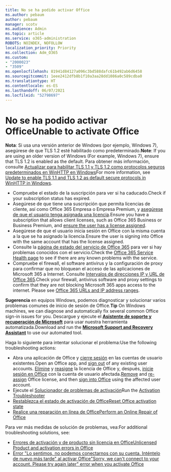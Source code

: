 ```yaml
---
title: No se ha podido activar Office
ms.author: pebaum
author: pebaum
manager: scotv
ms.audience: Admin
ms.topic: article
ms.service: o365-administration
ROBOTS: NOINDEX, NOFOLLOW
localization_priority: Priority
ms.collection: Adm_O365
ms.custom:
- "2000023"
- "3509"
ms.openlocfilehash: 81941d84127a096c3bd588dafc61b492ab6d6458
ms.sourcegitcommit: 1eee2412dfb8b1f10a3aa28dd1086a0c589cdba0
ms.translationtype: HT
ms.contentlocale: es-ES
ms.lasthandoff: 06/07/2021
ms.locfileid: "52798697"
---
```

# <a name="unable-to-activate-office"></a><span data-ttu-id="87034-102">No se ha podido activar Office</span><span class="sxs-lookup"><span data-stu-id="87034-102">Unable to activate Office</span></span>

<span data-ttu-id="87034-103">**Nota**: Si usa una versión anterior de Windows (por ejemplo, Windows 7), asegúrese de que TLS 1.2 esté habilitado como predeterminado.</span><span class="sxs-lookup"><span data-stu-id="87034-103">**Note**: If you are using an older version of Windows (For example, Windows 7), ensure that TLS 1.2 is enabled as the default.</span></span> <span data-ttu-id="87034-104">Para obtener más información, consulte [Actualizar para habilitar TLS 1.1 y TLS 1.2 como protocolos seguros predeterminados en WinHTTP en Windows](https://support.microsoft.com/topic/update-to-enable-tls-1-1-and-tls-1-2-as-default-secure-protocols-in-winhttp-in-windows-c4bd73d2-31d7-761e-0178-11268bb10392)</span><span class="sxs-lookup"><span data-stu-id="87034-104">For more information, see [Update to enable TLS 1.1 and TLS 1.2 as default secure protocols in WinHTTP in Windows](https://support.microsoft.com/topic/update-to-enable-tls-1-1-and-tls-1-2-as-default-secure-protocols-in-winhttp-in-windows-c4bd73d2-31d7-761e-0178-11268bb10392).</span></span>

- <span data-ttu-id="87034-105">Compruebe el estado de la suscripción para ver si ha caducado.</span><span class="sxs-lookup"><span data-stu-id="87034-105">Check if your subscription status has expired.</span></span>
- <span data-ttu-id="87034-106">Asegúrese de que tiene una suscripción que permita licencias de cliente, así como Office 365 Empresa o Empresa Premium, y [asegúrese de que el usuario tenga asignada una licencia](/microsoft-365/admin/manage/assign-licenses-to-users).</span><span class="sxs-lookup"><span data-stu-id="87034-106">Ensure you have a subscription that allows client licenses, such as Office 365 Business or Business Premium, and [ensure the user has a license assigned](/microsoft-365/admin/manage/assign-licenses-to-users).</span></span>
- <span data-ttu-id="87034-107">Asegúrese de que el usuario inicia sesión en Office con la misma cuenta a la que se ha asignado la licencia.</span><span class="sxs-lookup"><span data-stu-id="87034-107">Ensure the user is signing into Office with the same account that has the license assigned.</span></span>
- <span data-ttu-id="87034-108">Consulte la [página de estado del servicio de Office 365](/office365/enterprise/view-service-health) para ver si hay problemas conocidos con el servicio.</span><span class="sxs-lookup"><span data-stu-id="87034-108">Check the [Office 365 Service Health page](/office365/enterprise/view-service-health) to see if there are any known problems with the service.</span></span>
- <span data-ttu-id="87034-p102">Compruebe el firewall, el software antivirus y la configuración de proxy para confirmar que no bloquean el acceso de las aplicaciones de Microsoft 365 a Internet. Consulte [Intervalos de direcciones IP y URL de Office 365](/office365/enterprise/urls-and-ip-address-ranges "Intervalos de direcciones IP y direcciones URL de Office 365").</span><span class="sxs-lookup"><span data-stu-id="87034-p102">Check your firewall, antivirus software and proxy settings to confirm that they are not blocking Microsoft 365 apps access to the internet. Please see [Office 365 URLs and IP address ranges](/office365/enterprise/urls-and-ip-address-ranges "Office 365 URLs and IP address ranges").</span></span>

<span data-ttu-id="87034-111">**Sugerencia** en equipos Windows, podemos diagnosticar y solucionar varios problemas comunes de inicio de sesión de Office.</span><span class="sxs-lookup"><span data-stu-id="87034-111">**Tip** On Windows machines, we can diagnose and automatically fix several common Office sign-in issues for you.</span></span> <span data-ttu-id="87034-112">Descargue y ejecute el **[Asistente de soporte y recuperación de Microsoft](https://aka.ms/SaRA-OfficeSignInScenario)** para usar nuestra herramienta automatizada.</span><span class="sxs-lookup"><span data-stu-id="87034-112">Download and run the  **[Microsoft Support and Recovery Assistant](https://aka.ms/SaRA-OfficeSignInScenario)** to use our automated tool.</span></span>

<span data-ttu-id="87034-113">Haga lo siguiente para intentar solucionar el problema:</span><span class="sxs-lookup"><span data-stu-id="87034-113">Use the following troubleshooting actions:</span></span>

- <span data-ttu-id="87034-114">Abra una aplicación de Office y [cierre sesión](https://support.office.com/article/5a20dc11-47e9-4b6f-945d-478cb6d92071) en las cuentas de usuario existentes.</span><span class="sxs-lookup"><span data-stu-id="87034-114">Open an Office app, and [sign out](https://support.office.com/article/5a20dc11-47e9-4b6f-945d-478cb6d92071) of any existing user accounts.</span></span> <span data-ttu-id="87034-115">[Elimine](/microsoft-365/admin/manage/remove-licenses-from-users) y [reasigne](/microsoft-365/admin/manage/assign-licenses-to-users) la licencia de Office y, después, [inicie sesión en Office](https://support.office.com/article/628ea040-f265-49de-b986-be09c3ebf8a9) con la cuenta de usuario afectada.</span><span class="sxs-lookup"><span data-stu-id="87034-115">[Remove](/microsoft-365/admin/manage/remove-licenses-from-users) and [re-assign](/microsoft-365/admin/manage/assign-licenses-to-users) Office license, and then [sign into Office](https://support.office.com/article/628ea040-f265-49de-b986-be09c3ebf8a9) using the affected user account.</span></span>
- <span data-ttu-id="87034-116">Ejecute el [Solucionador de problemas de activación](https://aka.ms/SARA-OfficeActivation-Alchemy)</span><span class="sxs-lookup"><span data-stu-id="87034-116">Run the [Activation Troubleshooter](https://aka.ms/SARA-OfficeActivation-Alchemy)</span></span>
- [<span data-ttu-id="87034-117">Restablezca el estado de activación de Office</span><span class="sxs-lookup"><span data-stu-id="87034-117">Reset Office activation state</span></span>](/office365/troubleshoot/activation/reset-office-365-proplus-activation-state "Restablezca el estado de activación de Office")
- [<span data-ttu-id="87034-118">Realice una reparación en línea de Office</span><span class="sxs-lookup"><span data-stu-id="87034-118">Perform an Online Repair of Office</span></span>](https://support.office.com/Article/7821d4b6-7c1d-4205-aa0e-a6b40c5bb88b?wt.mc_id=Alchemy_ClientDIA)

<span data-ttu-id="87034-119">Para ver más medidas de solución de problemas, vea:</span><span class="sxs-lookup"><span data-stu-id="87034-119">For additional troubleshooting solutions, see:</span></span>  

- [<span data-ttu-id="87034-120">Errores de activación y de producto sin licencia en Office</span><span class="sxs-lookup"><span data-stu-id="87034-120">Unlicensed Product and activation errors in Office</span></span>](https://support.office.com/Article/0d23d3c0-c19c-4b2f-9845-5344fedc4380?wt.mc_id=Alchemy_ClientDIA)
- [<span data-ttu-id="87034-121">Error "Lo sentimos, no podemos conectarnos con su cuenta. Inténtelo de nuevo más tarde" al activar Office</span><span class="sxs-lookup"><span data-stu-id="87034-121">"Sorry, we can't connect to your account. Please try again later" error when you activate Office</span></span>](/office/troubleshoot/activation-installation/issue-when-activate-office-from-office-365)